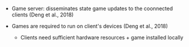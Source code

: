 - Game server: disseminates state game updates to the coonnected clients (Deng et al., 2018)

- Games are required to run on client's devices (Deng et al., 2018)
	- Clients need sufficient hardware resources + game installed locally


